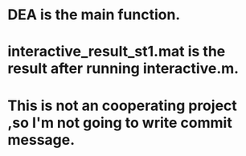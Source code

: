 # DEA is the main function.
# interactive_result_st1.mat is the result after running interactive.m.
# This is not an cooperating project ,so I'm not going to write commit message.
